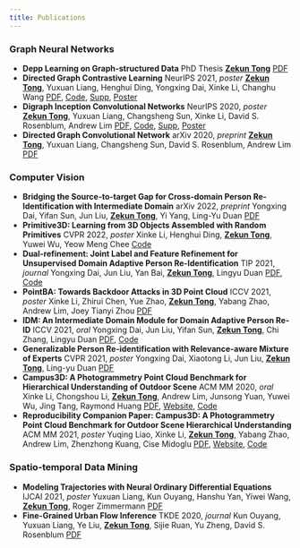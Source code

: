 ```yaml
---
title: Publications
---
```

### Graph Neural Networks
- **Depp Learning on Graph-structured Data**
    PhD Thesis
    <u>**Zekun Tong**</u>
    [PDF](/attaches/TZK-graph_thesis.pdf)
- **Directed Graph Contrastive Learning**
    NeurIPS 2021, *poster*
    <u>**Zekun Tong**</u>, Yuxuan Liang, Henghui Ding, Yongxing Dai, Xinke Li, Changhu Wang 
    [PDF](/attaches/digcl_nips.pdf), [Code](https://github.com/flyingtango/DiGCL), [Supp](/attaches/digcl_supp.pdf), [Poster](/attaches/digcl_poster.pdf)
- **Digraph Inception Convolutional Networks**
    NeurIPS 2020, *poster*
    <u>**Zekun Tong**</u>, Yuxuan Liang, Changsheng Sun, Xinke Li, David S. Rosenblum, Andrew Lim
    [PDF](/attaches/digcn_nips.pdf), [Code](https://github.com/flyingtango/DiGCN), [Supp](/attaches/digcn_supp.pdf), [Poster](/attaches/digcn_poster.pdf)
- **Directed Graph Convolutional Network**
    arXiv 2020, *preprint*
    <u>**Zekun Tong**</u>, Yuxuan Liang, Changsheng Sun, David S. Rosenblum, Andrew Lim
    [PDF](https://arxiv.org/pdf/2004.13970.pdf)

### Computer Vision
- **Bridging the Source-to-target Gap for Cross-domain Person Re-Identification with Intermediate Domain**
    arXiv 2022, *preprint*
    Yongxing Dai, Yifan Sun, Jun Liu, <u>**Zekun Tong**</u>, Yi Yang, Ling-Yu Duan
    [PDF](https://arxiv.org/pdf/2203.01682.pdf)
- **Primitive3D: Learning from 3D Objects Assembled with Random Primitives**
    CVPR 2022, *poster*
    Xinke Li, Henghui Ding, <u>**Zekun Tong**</u>, Yuwei Wu, Yeow Meng Chee
    [Code](https://github.com/shinke-li/Primtive3D)
    <!-- [PDF](https://arxiv.org/pdf/2012.13689.pdf), [Code](https://github.com/SikaStar/Dual-Refinement) -->
- **Dual-refinement: Joint Label and Feature Refinement for Unsupervised Domain Adaptive Person Re-Identification**
    TIP 2021, *journal*
    Yongxing Dai, Jun Liu, Yan Bai, <u>**Zekun Tong**</u>, Lingyu Duan
    [PDF](https://arxiv.org/pdf/2012.13689.pdf), [Code](https://github.com/SikaStar/Dual-Refinement)
- **PointBA: Towards Backdoor Attacks in 3D Point Cloud**
    ICCV 2021, *poster*
    Xinke Li, Zhirui Chen, Yue Zhao, <u>**Zekun Tong**</u>, Yabang Zhao, Andrew Lim, Joey Tianyi Zhou
    [PDF](https://arxiv.org/pdf/2103.16074.pdf)
- **IDM: An Intermediate Domain Module for Domain Adaptive Person Re-ID**
    ICCV 2021, *oral*
    Yongxing Dai, Jun Liu, Yifan Sun, <u>**Zekun Tong**</u>, Chi Zhang, Lingyu Duan
    [PDF](https://arxiv.org/pdf/2108.02413.pdf), [Code](https://github.com/SikaStar/IDM)
- **Generalizable Person Re-identification with Relevance-aware Mixture of Experts**
    CVPR 2021, *poster*
    Yongxing Dai, Xiaotong Li, Jun Liu, <u>**Zekun Tong**</u>, Ling-yu Duan
    [PDF](https://arxiv.org/pdf/2105.09156.pdf)
- **Campus3D: A Photogrammetry Point Cloud Benchmark for Hierarchical Understanding of Outdoor Scene**
    ACM MM 2020, *oral*
    Xinke Li, Chongshou Li, <u>**Zekun Tong**</u>, Andrew Lim, Junsong Yuan, Yuwei Wu, Jing Tang, Raymond Huang
    [PDF](/attaches/CampusNet_MM20.pdf), [Website](https://3d.nus.app), [Code](https://github.com/shinke-li/Campus3D)
- **Reproducibility Companion Paper: Campus3D: A Photogrammetry Point Cloud Benchmark for Outdoor Scene Hierarchical Understanding**
    ACM MM 2021, *poster*
    Yuqing Liao, Xinke Li, <u>**Zekun Tong**</u>, Yabang Zhao, Andrew Lim, Zhenzhong Kuang, Cise Midoglu
    [PDF](https://dl.acm.org/doi/pdf/10.1145/3474085.3477934), [Website](https://3d.nus.app), [Code](https://github.com/Yuqing-Liao/reproduce-campus3d)

### Spatio-temporal Data Mining
- **Modeling Trajectories with Neural Ordinary Differential Equations**
    IJCAI 2021, *poster*
    Yuxuan Liang, Kun Ouyang, Hanshu Yan, Yiwei Wang, <u>**Zekun Tong**</u>, Roger Zimmermann
    [PDF](https://www.ijcai.org/proceedings/2021/0207.pdf)
- **Fine-Grained Urban Flow Inference**
    TKDE 2020, *journal*
    Kun Ouyang, Yuxuan Liang, Ye Liu, <u>**Zekun Tong**</u>, Sijie Ruan, Yu Zheng, David S. Rosenblum
    [PDF](/attaches/TKDE_2020.pdf)
